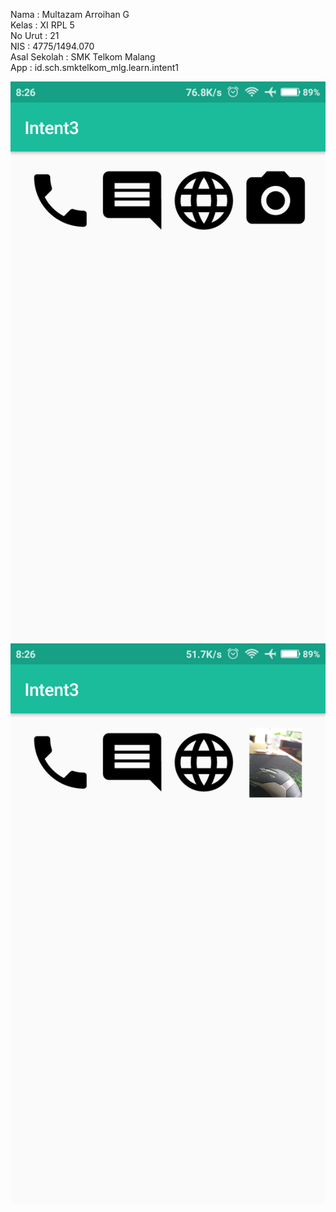 Nama          : Multazam Arroihan G <br>
Kelas         : XI RPL 5 <br>
No Urut       : 21 <br>
NIS           : 4775/1494.070 <br> 
Asal Sekolah  : SMK Telkom Malang <br>
App           : id.sch.smktelkom_mlg.learn.intent1 <br>

![int31](https://github.com/rehanarroihan/Intent3/blob/master/int31.png)
![int32](https://github.com/rehanarroihan/Intent3/blob/master/int32.png)
